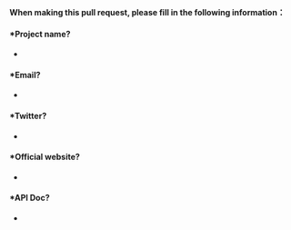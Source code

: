 **When making this pull request, please fill in the following information：**

#### *Project name?

-

#### *Email?

-

#### *Twitter?

-

#### *Official website?

-

#### *API Doc?

-
